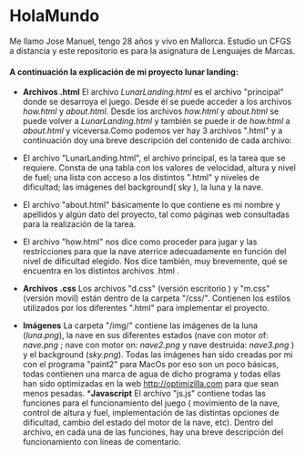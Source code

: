 # HolaMundo 
Me llamo Jose Manuel, tengo 28 años y vivo en Mallorca. Estudio un CFGS a distancia y este repositorio es para la asignatura de Lenguajes de Marcas.

#### A continuación la explicación de mi proyecto lunar landing:
* __Archivos .html__ El archivo _LunarLanding.html_ es el archivo "principal" donde se desarroya el juego. Desde él se puede acceder a los archivos _how.html_ y _about.html_.
 Desde los archivos _how.html_ y _about.html_ se puede volver a _LunarLanding.html_ y también se puede ir de _how.html_ a _about.html_ y viceversa.Como podemos ver hay 3 archivos ".html" y a continuación doy una breve descripción del contenido de cada archivo: 
 * El archivo "LunarLanding.html", el archivo principal, es la tarea que se requiere. Consta de una tabla con los valores de velocidad, altura y nivel de fuel; una lista con acceso a los distintos ".html" y niveles de dificultad; las imágenes del background( sky ), la luna y la nave.
 * El archivo "about.html" básicamente lo que contiene es mi nombre y apellidos y algún dato del proyecto, tal como páginas web consultadas para la realización de la tarea.
 * El archivo "how.html" nos dice como proceder para jugar y las restricciones para que la nave aterrice adecuadamente en función del nivel de dificultad elegido. Nos dice también, muy brevemente, qué se encuentra en los distintos archivos .html .


* __Archivos .css__ Los archivos "d.css" (versión escritorio ) y "m.css" (versión movil) están dentro de la carpeta "/css/". Contienen los estilos utilizados por los diferentes ".html" para implementar el proyecto.
* __Imágenes__ La carpeta "/img/" contiene las imágenes de la luna (_luna.png_), la nave en sus diferentes estados  (nave con motor of: _nave.png_ ; nave con motor on: _nave2.png_ y nave destruida: _nave3.png_ ) y el background (_sky.png_). Todas las imágenes han sido creadas por mi con el programa "paint2" para MacOs por eso son un poco básicas, todas contienen una marca de agua de dicho programa y todas ellas han sido optimizadas en la web http://optimizilla.com para que sean menos pesadas.
*__Javascript__ El archivo "js.js" contiene todas las funciones para el funcionamiento del juego ( movimiento de la nave, control de altura y fuel, implementación de las distintas opciones de dificultad, cambio del estado del motor de la nave, etc). Dentro del archivo, en cada una de las funciones, hay una breve descripción del funcionamiento con líneas de comentario.
